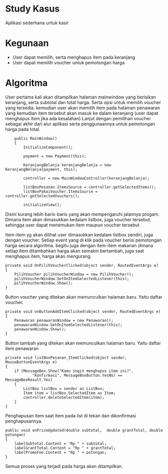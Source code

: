 # Study Kasus
 Aplikasi sederhana untuk kasir

# Kegunaan
- User dapat memilih, serta menghapus item pada keranjang
- User dapat memilih voucher untuk pemotongan harga

# Algoritma
 User pertama kali akan ditampilkan halaman mainwindow yang berisikan keranjang, serta subtotal dan total harga. Serta opsi untuk memilih voucher yang tersedia.
 kemudian user akan memilih item pada halaman penawaran yang kemudian item tersebut akan masuk ke dalam keranjang (user dapat menghapus item jika ada kesalahan)
 Lanjut dengan pemilihan voucher sebagai akhir dari alur aplikasi serta penggunaannya untuk pemotongan harga pada total.


        public MainWindow()
        {
            InitializeComponent();

            payment = new Payment(this);

            KeranjangBelanja keranjangBelanja = new KeranjangBelanja(payment, this);

            controller = new MainWindowController(keranjangBelanja);

            listBoxPesanan.ItemsSource = controller.getSelectedItems();
            listBoxPakaiVoucher.ItemsSource = controller.getSelectedVouchers();

            initializeView();

Disini kurang lebih baris-baris yang akan mempengaruhi jalannya progam. Dimana item akan dimasukkan kedalam listbox, juga voucher tersebut. sehingga user dapat menemukan item maupun voucher tersebut

Item-item yg akan dilihat user dimasukkan kedalam listbox sendiri, juga dengan voucher. Setiap event yang di klik pada voucher berisi pemotongan harga secara algoritma. begitu juga dengan item-item makanan dimana setiap item ditambahkan harga akan semakin bertambah, juga saat menghapus item, harga akan mengurang.

    private void OnPilihVoucherClicked(object sender, RoutedEventArgs e)
    {
        PilihVoucher pilihVoucherWindow = new PilihVoucher();
        pilihVoucherWindow.SetOnItemSelectedListener(this);
        pilihVoucherWindow.Show();
    }
Button voucher yang ditekan akan memunculkan halaman baru. Yaitu daftar voucher.

    private void onButtonAddItemClicked(object sender, RoutedEventArgs e)
    {
        Penawaran penawaranWindow = new Penawaran();
        penawaranWindow.SetOnItemSelectedListener(this);
        penawaranWindow.Show();
    }
Button tambah yang ditekan akan memunculkan halaman baru. Yaitu daftar item penawaran

    private void listBoxPesanan_ItemClicked(object sender, MouseButtonEventArgs e)
    {
        if (MessageBox.Show("Kamu ingin menghapus item ini?",
                "Konfirmasi", MessageBoxButton.YesNo) == MessageBoxResult.Yes)
        {
            ListBox listBox = sender as ListBox;
            Item item = listBox.SelectedItem as Item;
            controller.deleteSelectedItem(item);
        }
    }
    
Penghapusan item saat item pada list di tekan dan dikonfirmasi penghapusannya.

    public void onPriceUpdated(double subtotal,  double grantTotal, double potongan)
    {
        labelSubtotal.Content = "Rp " + subtotal;
        labelGrantTotal.Content = "Rp " + grantTotal;
        labelPromoFee.Content = "Rp " + potongan;
    }
Semua proses yang terjadi pada harga akan ditampilkan.
